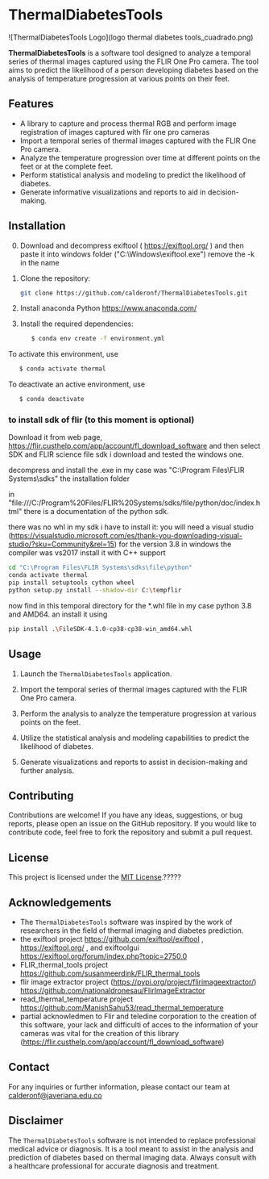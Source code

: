 # ThermalDiabetesTools

![ThermalDiabetesTools Logo](logo thermal diabetes tools_cuadrado.png)

**ThermalDiabetesTools** is a software tool designed to analyze a temporal series of thermal images captured using the FLIR One Pro camera. The tool aims to predict the likelihood of a person developing diabetes based on the analysis of temperature progression at various points on their feet.

## Features

- A library to capture and process thermal RGB and perform image registration of images captured with flir one pro cameras
- Import a temporal series of thermal images captured with the FLIR One Pro camera.
- Analyze the temperature progression over time at different points on the feet or at the complete feet.
- Perform statistical analysis and modeling to predict the likelihood of diabetes.
- Generate informative visualizations and reports to aid in decision-making.

## Installation

0. Download and decompress exiftool ( https://exiftool.org/ ) and then paste it into windows folder ("C:\\Windows\\exiftool.exe") remove the -k in the name

1. Clone the repository:

   ```bash
   git clone https://github.com/calderonf/ThermalDiabetesTools.git
   ```

2. Install anaconda Python https://www.anaconda.com/

3. Install the required dependencies:

   ```bash
      $ conda env create -f environment.yml
   ```

 To activate this environment, use

   ```bash
      $ conda activate thermal
   ```

 To deactivate an active environment, use

   ```bash
      $ conda deactivate
   ```

### to install sdk of flir (to this moment is optional)

Download it from web page, https://flir.custhelp.com/app/account/fl_download_software and then select SDK and FLIR science file sdk i download and tested the windows one. 

decompress and install the .exe in my case was "C:\Program Files\FLIR Systems\sdks" the installation folder

in "file:///C:/Program%20Files/FLIR%20Systems/sdks/file/python/doc/index.html" there is a documentation of the python sdk. 

there was no whl in my sdk i have to install it:
you will need a visual studio (https://visualstudio.microsoft.com/es/thank-you-downloading-visual-studio/?sku=Community&rel=15) for the version 3.8 in windows the compiler was vs2017 install it with C++ support
   ```bash
   cd "C:\Program Files\FLIR Systems\sdks\file\python"
   conda activate thermal
   pip install setuptools cython wheel
   python setup.py install --shadow-dir C:\tempflir
   ```
   now find in this temporal directory for the *.whl file in my case python 3.8 and AMD64.
   an install it using 
   ```bash
   pip install .\FileSDK-4.1.0-cp38-cp38-win_amd64.whl
   ```


## Usage

1. Launch the `ThermalDiabetesTools` application.

2. Import the temporal series of thermal images captured with the FLIR One Pro camera.

3. Perform the analysis to analyze the temperature progression at various points on the feet.

4. Utilize the statistical analysis and modeling capabilities to predict the likelihood of diabetes.

5. Generate visualizations and reports to assist in decision-making and further analysis.

## Contributing

Contributions are welcome! If you have any ideas, suggestions, or bug reports, please open an issue on the GitHub repository. If you would like to contribute code, feel free to fork the repository and submit a pull request.

## License

This project is licensed under the [MIT License](LICENSE).?????

## Acknowledgements

- The `ThermalDiabetesTools` software was inspired by the work of researchers in the field of thermal imaging and diabetes prediction.
- the exiftool project https://github.com/exiftool/exiftool , https://exiftool.org/ , and exiftoolgui https://exiftool.org/forum/index.php?topic=2750.0
- FLIR_thermal_tools project https://github.com/susanmeerdink/FLIR_thermal_tools
- flir image extractor project (https://pypi.org/project/flirimageextractor/) https://github.com/nationaldronesau/FlirImageExtractor
- read_thermal_temperature project https://github.com/ManishSahu53/read_thermal_temperature
- partial acknowledmen to Flir and teledine corporation to the creation of this software, your lack and difficulti of acces to the information of your cameras was vital for the creation of this library (https://flir.custhelp.com/app/account/fl_download_software)


## Contact

For any inquiries or further information, please contact our team at calderonf@javeriana.edu.co

## Disclaimer

The `ThermalDiabetesTools` software is not intended to replace professional medical advice or diagnosis. It is a tool meant to assist in the analysis and prediction of diabetes based on thermal imaging data. Always consult with a healthcare professional for accurate diagnosis and treatment.
